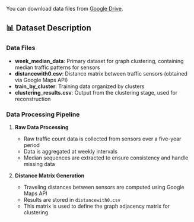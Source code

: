 You can download data files from [Google Drive](https://drive.google.com/drive/folders/1uboZBZwdevcPBgOViv2EEZ6ibdcMJ2U_?usp=sharing). 

## 📊 Dataset Description

### Data Files
- **week_median_data**: Primary dataset for graph clustering, containing median traffic patterns for sensors
- **distancewith0.csv**: Distance matrix between traffic sensors (obtained via Google Maps API)
- **train_by_cluster**: Training data organized by clusters
- **clustering_results.csv**: Output from the clustering stage, used for reconstruction

### Data Processing Pipeline
1. **Raw Data Processing**
   - Raw traffic count data is collected from sensors over a five-year period
   - Data is aggregated at weekly intervals
   - Median sequences are extracted to ensure consistency and handle missing data

2. **Distance Matrix Generation**
   - Traveling distances between sensors are computed using Google Maps API
   - Results are stored in `distancewith0.csv`
   - This matrix is used to define the graph adjacency matrix for clustering

